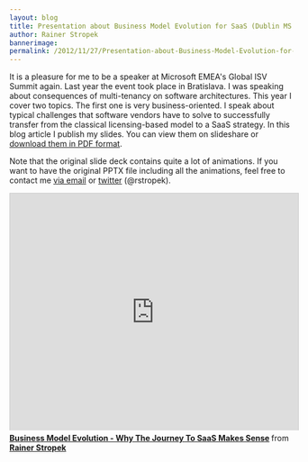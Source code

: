 ```yaml
---
layout: blog
title: Presentation about Business Model Evolution for SaaS (Dublin MS GISV Summit 2012)
author: Rainer Stropek
bannerimage: 
permalink: /2012/11/27/Presentation-about-Business-Model-Evolution-for-SaaS-Dublin-MS-GISV-Summit-2012
---
```


<p xmlns="http://www.w3.org/1999/xhtml">It is a pleasure for me to be a speaker at Microsoft EMEA's Global ISV Summit again. Last year the event took place in Bratislava. I was speaking about consequences of multi-tenancy on software architectures. This year I cover two topics. The first one is very business-oriented. I speak about typical challenges that software vendors have to solve to successfully transfer from the classical licensing-based model to a SaaS strategy. In this blog article I publish my slides. You can view them on slideshare or <a href="{{site.baseurl}}/images/blog/2012/11/Business model evolution - why the journey to SaaS makes sense.pdf" target="_blank">download them in PDF format</a>.</p><p xmlns="http://www.w3.org/1999/xhtml">Note that the original slide deck contains quite a lot of animations. If you want to have the original PPTX file including all the animations, feel free to contact me <a href="mailto:rainer@timecockpit.com" target="_blank">via email</a> or <a href="https://twitter.com/rstropek" target="_blank">twitter</a> (@rstropek). </p><iframe src="http://www.slideshare.net/slideshow/embed_code/15369672?rel=0" width="512" height="421" frameborder="0" marginwidth="0" marginheight="0" scrolling="no" style="border:1px solid #CCC;border-width:1px 1px 0;margin-bottom:5px" allowfullscreen="allowfullscreen" webkitallowfullscreen="webkitallowfullscreen" mozallowfullscreen="mozallowfullscreen" xmlns="http://www.w3.org/1999/xhtml"></iframe><div style="margin-bottom:5px" data-mce-style="margin-bottom: 5px;" xmlns="http://www.w3.org/1999/xhtml">
  <strong>
    <a href="http://www.slideshare.net/rstropek/business-model-evolution-why-the-journey-to-saa-s-makes-sense" title="Business Model Evolution - Why The Journey To SaaS Makes Sense" target="_blank">Business Model Evolution - Why The Journey To SaaS Makes Sense</a>
  </strong> from <strong><a href="http://www.slideshare.net/rstropek" target="_blank">Rainer Stropek</a></strong></div>
